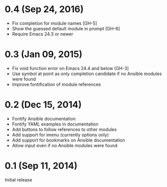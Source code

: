 0.4 (Sep 24, 2016)
==================

- Fix completion for module names [GH-5]
- Show the guessed default module in prompt [GH-6]
- Require Emacs 24.3 or newer

0.3 (Jan 09, 2015)
==================

- Fix void function error on Emacs 24.4 and below [GH-3]
- Use symbol at point as only completion candidate if no Ansible modules were
  found
- Improve fontification of module references

0.2 (Dec 15, 2014)
==================

- Fontify Ansible documentation
- Fontify YAML examples in documentation
- Add buttons to follow references to other modules
- Add support for imenu (currently options only)
- Add support for bookmarks on Ansible documentation
- Allow input even if no Ansible modules were found

0.1 (Sep 11, 2014)
==================

Initial release
